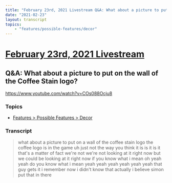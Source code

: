 ```yaml
---
title: "February 23rd, 2021 Livestream Q&A: What about a picture to put on the wall of the Coffee Stain logo?"
date: "2021-02-23"
layout: transcript
topics:
    - "features/possible-features/decor"
---
```

# [February 23rd, 2021 Livestream](../2021-02-23.md)
## Q&A: What about a picture to put on the wall of the Coffee Stain logo?
https://www.youtube.com/watch?v=COs088Ocju8

### Topics
* [Features > Possible Features > Decor](../topics/features/possible-features/decor.md)

### Transcript

> what about a picture to put on a wall of the coffee stain logo the coffee logo is in the game uh just not the way you think it is is it is it that's a matter of fact we're not we're not looking at it right now but we could be looking at it right now if you know what i mean oh yeah yeah do you know what i mean yeah yeah yeah yeah yeah yeah that guy gets it i remember now i didn't know that actually i believe simon put that in there
